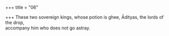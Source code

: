 +++
title = "06"

+++
These two sovereign kings, whose potion is ghee, Ādityas, the lords of  the drop,  
accompany him who does not go astray.  